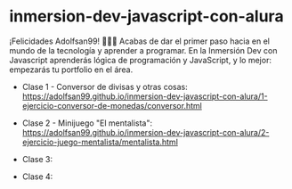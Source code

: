 # inmersion-dev-javascript-con-alura
¡Felicidades Adolfsan99! 👏👏👏 Acabas de dar el primer paso hacia en el mundo de la tecnología y aprender a programar. En la Inmersión Dev con Javascript aprenderás lógica de programación y JavaScript,  y lo mejor: empezarás tu portfolio en el área.

* Clase 1 - Conversor de divisas y otras cosas: https://adolfsan99.github.io/inmersion-dev-javascript-con-alura/1-ejercicio-conversor-de-monedas/conversor.html

* Clase 2 - Minijuego "El mentalista": https://adolfsan99.github.io/inmersion-dev-javascript-con-alura/2-ejercicio-juego-mentalista/mentalista.html

* Clase 3: 

* Clase 4: 
